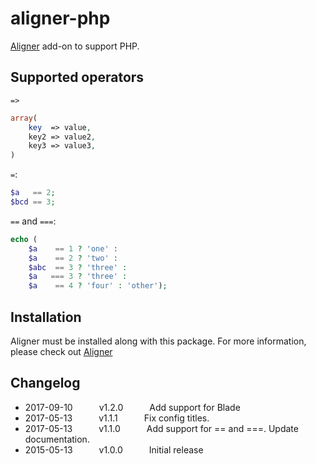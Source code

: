 # aligner-php

[Aligner](https://github.com/adrianlee44/atom-aligner) add-on to support PHP.

## Supported operators
`=>`
```php
array(
    key  => value,
    key2 => value2,
    key3 => value3,
)
```
`=`:
```php
$a   == 2;
$bcd == 3;
```
`==` and `===`:
```php
echo (
    $a    == 1 ? 'one' :
    $a    == 2 ? 'two' :
    $abc  == 3 ? 'three' :
    $a   === 3 ? 'three' :
    $a    == 4 ? 'four' : 'other');
```

## Installation
Aligner must be installed along with this package. For more information, please check out [Aligner](https://github.com/adrianlee44/atom-aligner)

## Changelog
- 2017-09-10   v1.2.0   Add support for Blade
- 2017-05-13   v1.1.1   Fix config titles.
- 2017-05-13   v1.1.0   Add support for == and ===. Update documentation.
- 2015-05-13   v1.0.0   Initial release
